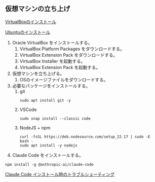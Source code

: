 ## 仮想マシンの立ち上げ

[VirtualBoxのインストール](https://www.kagoya.jp/howto/it-glossary/server/virtualbox)

[Ubuntuのインストール](https://qiita.com/HirMtsd/items/225c20b77a7cd5194834)

1. Oracle VirtualBox をインストールする。
   1. VirtualBox Platform Packages をダウンロードする。
   2. VirtualBox Extension Pack をダウンロードする。
   3. VirtualBox Installer を起動する。
   4. VirtualBox Extension Pack を起動する。
2. 仮想マシンを立ち上げる。
   1. OSのイメージファイルをダウンロードする。
3. 必要なパッケージをインストールする。
   1. git
      ```
      sudo apt install git -y
      ```
   2. VSCode
      ```
      sudo snap install --classic code
      ```
   3. NodeJS + npm
      ```
      curl -fsSL https://deb.nodesource.com/setup_22.17 | sudo -E bash -
      sudo apt install -y nodejs
      ```
4. Claude Code をインストールする。
```
npm install -g @anthropic-ai/claude-code
```
[Claude Code インストール時のトラブルシューティング](https://docs.anthropic.com/en/docs/claude-code/troubleshooting#linux-permission-issues)
